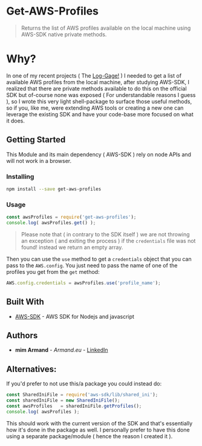 # Get-AWS-Profiles

> Returns the list of AWS profiles available on the local machine using AWS-SDK native private methods.


# Why?

In one of my recent projects ( The [Log-Gage!](https://github.com/mim-Armand/log-gage) ) I needed to get a list of available AWS profiles from the local machine, after studying AWS-SDK, I realized that there are private methods available to do this on the official SDK but of-course none was exposed ( For understandable reasons I guess ), so I wrote this very light shell-package to surface those useful methods, so if you, like me, were extending AWS tools or creating a new one can leverage the existing SDK and have your code-base more focused on what it does.

## Getting Started

This Module and its main dependency ( AWS-SDK ) rely on node APIs and will not work in a browser.

### Installing

```bash
npm install --save get-aws-profiles
```

### Usage

```javascript
const awsProfiles = require('get-aws-profiles');
console.log( awsProfiles.get() );
```

> Please note that ( in contrary to the SDK itself ) we are not throwing an exception ( and exiting the process ) if the `credentials` file was not found! instead we return an empty array.

Then you can use the `use` method to get a `credentials` object that you can pass to the `AWS.config`. You just need to pass the name of one of the profiles you get from the `get` method:
```javascript
AWS.config.credentials = awsProfiles.use('profile_name');
```

## Built With

* [AWS-SDK](https://aws.amazon.com/sdk-for-node-js/) - AWS SDK for Nodejs and javascript


## Authors

* **mim Armand** - *Armand.eu* - [LinkedIn](https://www.linkedin.com/in/3dots/)


## Alternatives:

If you'd prefer to not use this/a package you could instead do:
```javascript
const SharedIniFile = require('aws-sdk/lib/shared_ini');
const sharedIniFile = new SharedIniFile();
const awsProfiles   = sharedIniFile.getProfiles();
console.log( awsProfiles );

```
This should work with the current version of the SDK and that's essentially how it's done in the package as well.
I personally prefer to have this done using a separate package/module ( hence the reason I created it ).
